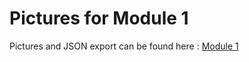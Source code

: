 # Pictures for Module 1
Pictures and JSON export can be found here : [Module 1](https://drive.google.com/drive/folders/1D-N9tiQvGnlgn_py9h31bmMZvoWe5fUy)
